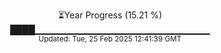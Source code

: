<p align="center">
⏳Year Progress (15.21 %) <br>
████▁▁▁▁▁▁▁▁▁▁▁▁▁▁▁▁▁▁▁▁▁▁▁▁▁▁ <br>
<sub>Updated: Tue, 25 Feb 2025 12:41:39 GMT</sub>
</p>

